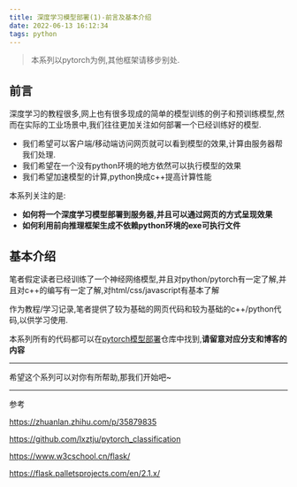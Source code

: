 ```yaml
---
title: 深度学习模型部署(1)-前言及基本介绍
date: 2022-06-13 16:12:34
tags: python
---
```


> 本系列以pytorch为例,其他框架请移步别处.

## 前言

深度学习的教程很多,网上也有很多现成的简单的模型训练的例子和预训练模型,然而在实际的工业场景中,我们往往更加关注如何部署一个已经训练好的模型.

- 我们希望可以客户端/移动端访问网页就可以看到模型的效果,计算由服务器帮我们处理.
- 我们希望在一个没有python环境的地方依然可以执行模型的效果
- 我们希望加速模型的计算,python换成c++提高计算性能

本系列关注的是:

- **如何将一个深度学习模型部署到服务器,并且可以通过网页的方式呈现效果**
- **如何利用前向推理框架生成不依赖python环境的exe可执行文件**

## 基本介绍

笔者假定读者已经训练了一个神经网络模型,并且对python/pytorch有一定了解,并且对c++的编写有一定了解,对html/css/javascript有基本了解

作为教程/学习记录,笔者提供了较为基础的网页代码和较为基础的c++/python代码,以供学习使用.

本系列所有的代码都可以在[pytorch模型部署](https://github.com/luzhixing12345/pytorch-model-deployment)仓库中找到,**请留意对应分支和博客的内容**

---

希望这个系列可以对你有所帮助,那我们开始吧~

---

参考

https://zhuanlan.zhihu.com/p/35879835

https://github.com/lxztju/pytorch_classification

https://www.w3cschool.cn/flask/

https://flask.palletsprojects.com/en/2.1.x/